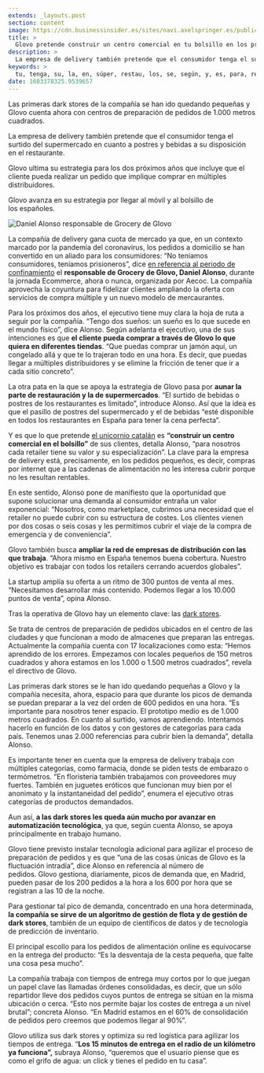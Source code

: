 ```yaml
--- 
extends: _layouts.post 
section: content 
image: https://cdn.businessinsider.es/sites/navi.axelspringer.es/public/styles/1200/public/media/image/2020/10/rider-glovo-2109581.jpg?itok=wVngMRql 
title: > 
  Glovo pretende construir un centro comercial en tu bolsillo en los próximos dos años, según su responsable de Grocery: compra en múltiples establecimientos y pide en el súper lo que no tenga el restau 
description: > 
  La empresa de delivery también pretende que el consumidor tenga el surtido del supermercado en cuanto a postres y bebidas a su disposición en el restaurante.Glovo ultima su estrategia para los dos próximos años que incluye que el cliente pueda realizar un pedido que implique comprar en múltiples distribuidores.Para los próximos dos años, el ejecutivo tiene muy clara la hoja de ruta a seguir por la compañía.Según adelanta el ejecutivo, una de sus intenciones es que el cliente pueda comprar a través de Glovo lo que quiera en diferentes tiendas.La otra pata en la que se apoya la estrategia de Glovo pasa por aunar la parte de restauración y la de supermercados. 
keywords: > 
  tu, tenga, su, la, en, súper, restau, los, se, según, y, es, para, responsable, por, que, el 
date: 1603378325.9539657 
--- 
```

<div><p>Las primeras dark stores de la compa&#241;&#237;a se han ido quedando peque&#241;as y Glovo cuenta ahora con centros de preparaci&#243;n de pedidos de 1.000 metros cuadrados.</p><p>La empresa de delivery tambi&#233;n pretende que el consumidor tenga el surtido del supermercado en cuanto a postres y bebidas a su disposici&#243;n en el restaurante.</p><p>Glovo ultima su estrategia para los dos pr&#243;ximos a&#241;os que incluye que el cliente pueda realizar un pedido que implique comprar en m&#250;ltiples distribuidores.</p><p>Glovo avanza en su estrategia por llegar al m&#243;vil y al bolsillo de los&#160;espa&#241;oles.</p>

<img src="https://cdn.businessinsider.es/sites/navi.axelspringer.es/public/styles/480/public/media/image/2020/10/daniel-alonso-responsable-grocery-glovo-2107889.jpg?itok=1xuV4JCD" alt="Daniel Alonso responsable de Grocery de Glovo" class="image-common__Img-u0380n-1 djcqhR"><img alt="Daniel Alonso responsable de Grocery de Glovo" src="data:image/png;base64,iVBORw0KGgoAAAANSUhEUgAAAAEAAAABCAQAAAC1HAwCAAAAC0lEQVR42mN89x8AAuEB74Y0o2cAAAAASUVORK5CYII="><img src="data:image/png;base64,iVBORw0KGgoAAAANSUhEUgAAAAEAAAABCAQAAAC1HAwCAAAAC0lEQVR42mN89x8AAuEB74Y0o2cAAAAASUVORK5CYII=" alt="Daniel Alonso responsable de Grocery de Glovo"><p>La compa&#241;&#237;a de delivery gana cuota de mercado ya que, en un contexto marcado por la pandemia del coronavirus, los pedidos a domicilio se han convertido en un aliado para los consumidores: &#8220;No ten&#237;amos consumidores, ten&#237;amos prisioneros&#8221;, dice <a href="https://www.businessinsider.es/glovo-preparada-rebrote-cofundador-681055" title="Glovo experiment&#243; un fuerte impulso en el segmento de alimentaci&#243;n durante el coronavirus y est&#225; preparada en caso de rebrote, seg&#250;n el cofundador de la compa&#241;&#237;a">en referencia al periodo de confinamiento</a> el <strong>responsable de Grocery de Glovo, Daniel Alonso</strong>, durante la jornada Ecommerce, ahora o nunca, organizada por Aecoc. La compa&#241;&#237;a aprovecha la coyuntura para fidelizar clientes ampliando la oferta con servicios de compra m&#250;ltiple y un nuevo modelo de mercaurantes.</p>

<p>Para los pr&#243;ximos dos a&#241;os, el ejecutivo tiene muy clara la hoja de ruta a seguir por&#160;la compa&#241;&#237;a. &#8220;Tengo dos sue&#241;os: un sue&#241;o es lo que sucede en el mundo f&#237;sico&#8221;, dice Alonso. Seg&#250;n adelanta&#160;el ejecutivo, una de sus intenciones es que <strong>el cliente pueda comprar a trav&#233;s de Glovo lo que quiera en diferentes tiendas</strong>. &#8220;Que puedas comprar un jam&#243;n aqu&#237;, un congelado all&#225; y que te lo trajeran todo en una hora. Es decir, que puedas llegar a m&#250;ltiples distribuidores y se elimine la fricci&#243;n de tener que ir a cada sitio concreto&#8221;.</p>

<p>La otra pata en la que se apoya la estrategia&#160;de Glovo pasa por&#160;<strong>aunar la parte de restauraci&#243;n y la de supermercados</strong>. &#8220;El surtido de bebidas o postres de los restaurantes es limitado&#8221;, introduce Alonso. As&#237; que la idea es que el pasillo de postres del supermercado y el de bebidas &#8220;est&#233; disponible en todos los restaurantes en Espa&#241;a para tener la cena perfecta&#8221;.</p>

 

<p>Y es que lo que pretende&#160;<a href="https://www.businessinsider.es/glovo-convierte-segundo-unicornio-espanol-549919" title="Glovo se convierte en el segundo unicornio espa&#241;ol tras una nueva ronda de financiaci&#243;n liderada por Mubadala">el unicornio&#160;catal&#225;n</a> es <strong>&#8220;construir un centro comercial en el bolsillo&#8221;</strong> de sus clientes, detalla Alonso, &#8220;para nosotros cada retailer tiene su valor y su especializaci&#243;n&#8221;. La clave para la empresa de delivery est&#225;, precisamente, en los pedidos peque&#241;os, es decir, compras por internet que a las cadenas de alimentaci&#243;n&#160;no les interesa cubrir porque no les resultan rentables.&#160;</p><p class="ad-container"></p>

<p>En este sentido, Alonso pone de manifiesto que la oportunidad que supone&#160;solucionar una demanda al consumidor entra&#241;a un valor exponencial: &#8220;Nosotros, como marketplace, cubrimos una necesidad que el retailer no puede cubrir con su estructura de costes. Los clientes vienen por dos cosas o seis cosas y les permitimos cubrir el viaje de la compra de emergencia y de conveniencia&#8221;.&#160;</p>

<p>Glovo tambi&#233;n busca <strong>ampliar la red de empresas de distribuci&#243;n con las que trabaja</strong>. &#8220;Ahora mismo en Espa&#241;a tenemos buena cobertura. Nuestro objetivo es trabajar con todos los retailers cerrando acuerdos globales&#8221;.&#160;</p>

<p>La startup ampl&#237;a su oferta a un ritmo de 300 puntos de venta al mes. &#8220;Necesitamos desarrollar m&#225;s contenido. Podemos llegar a los 10.000 puntos de venta&#8221;, opina&#160;Alonso.&#160;</p>

 

<p>Tras la operativa de Glovo hay un elemento clave: las <a href="https://www.businessinsider.es/retail-despues-coronavirus-dark-stores-ultima-milla-626449">dark stores</a>. </p>

<p>Se trata de&#160;centros de preparaci&#243;n de pedidos ubicados en el centro de las ciudades y que funcionan a modo de almacenes que preparan&#160;las entregas. Actualmente la compa&#241;&#237;a cuenta con 17 localizaciones como esta: &#8220;Hemos aprendido de los errores. Empezamos con locales peque&#241;os de 150 metros cuadrados y ahora estamos en los 1.000 o 1.500 metros cuadrados&#8221;, revela el directivo de Glovo.&#160;</p>

<p>Las primeras dark stores se le han ido quedando peque&#241;as a Glovo y&#160;la compa&#241;&#237;a necesita, ahora, espacio para que durante los picos de demanda se puedan preparar a la vez del orden de 600 pedidos en una hora. &#8220;Es importante para nosotros tener espacio. El prototipo medio es de 1.000 metros cuadrados. En cuanto al surtido, vamos aprendiendo. Intentamos hacerlo en funci&#243;n de los datos y con gestores de categor&#237;as para cada pa&#237;s. Tenemos unas 2.000 referencias para cubrir bien la demanda&#8221;, detalla Alonso.</p><p class="ad-container"></p>

<p>Es importante tener en cuenta que la empresa de delivery trabaja con m&#250;ltiples categor&#237;as, como farmacia, donde se piden tests de embarazo o term&#243;metros. &#8220;En florister&#237;a tambi&#233;n trabajamos con proveedores muy fuertes. Tambi&#233;n en juguetes er&#243;ticos que funcionan muy bien por el anonimato y la instantaneidad del pedido&#8221;, enumera el ejecutivo otras categor&#237;as de productos demandados.</p>

 

<p>Aun as&#237;, <strong>a las dark stores les queda a&#250;n mucho por avanzar en automatizaci&#243;n tecnol&#243;gica</strong>, ya que, seg&#250;n cuenta Alonso, se apoya principalmente&#160;en trabajo humano.</p>

<p>Glovo tiene previsto instalar tecnolog&#237;a adicional para agilizar el proceso de preparaci&#243;n de pedidos y es que &#8220;una de las cosas &#250;nicas de Glovo es la fluctuaci&#243;n intrad&#237;a&#8221;, dice Alonso en referencia al n&#250;mero de pedidos.&#160;Glovo&#160;gestiona, diariamente,&#160;picos de demanda que, en Madrid, pueden pasar de los 200 pedidos a la&#160;hora a los 600 por hora que se registran a las 10 de la noche.&#160;</p>

<p>Para gestionar tal pico de demanda, concentrado en una hora determinada,<strong> la compa&#241;&#237;a se sirve de un algoritmo de gesti&#243;n de flota y de gesti&#243;n de dark stores</strong>, tambi&#233;n de un equipo de cient&#237;ficos de datos y de tecnolog&#237;a de predicci&#243;n de inventario.&#160;</p>

<p>El principal escollo para los pedidos de alimentaci&#243;n online es equivocarse en la entrega del producto: &#8220;Es la desventaja de la cesta peque&#241;a, que falte una cosa pesa mucho&#8221;.</p><p class="ad-container"></p>

<p>La compa&#241;&#237;a trabaja con tiempos de entrega muy cortos por lo que juegan un papel clave las llamadas &#243;rdenes consolidadas, es decir, que un s&#243;lo repartidor lleve dos pedidos cuyos puntos de entrega se sit&#250;an en la misma ubicaci&#243;n o cerca. &#8220;Esto nos permite bajar los costes de entrega a un nivel brutal&#8221;; concreta Alonso. &#8220;En Madrid estamos en el 60% de consolidaci&#243;n de pedidos pero creemos que podemos llegar al 90%&#8221;.</p>

<p>Glovo utiliza sus dark stores y optimiza su red log&#237;stica para agilizar los tiempos de entrega. &#8220;<strong>Los 15 minutos de entrega en el radio de un kil&#243;metro ya funciona&#8221;,</strong> subraya Alonso, &#8220;queremos que el usuario piense que es como el grifo de agua: un click y tienes el pedido en tu casa&#8221;.</p>
</div>